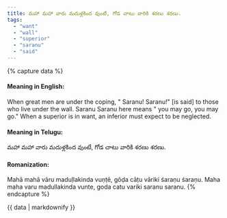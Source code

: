 ```yaml
---
title: మహా మహా వారు మదుళ్లకింద వుంటే, గోడ చాటు వారికి శరణు శరణు.
tags:
  - "want"
  - "wall"
  - "superior"
  - "saranu"
  - "said"
---
```


{% capture data %}
#### Meaning in English:
When great men are under the coping, " Saranu! Saranu!" [is said] to those who live under the wall.
Saranu Saranu here means " you may go, you may go."
When a superior is in want, an inferior must expect to be neglected.

#### Meaning in Telugu:
మహా మహా వారు మదుళ్లకింద వుంటే, గోడ చాటు వారికి శరణు శరణు.

#### Romanization:
Mahā mahā vāru maduḷlakinda vuṇṭē, gōḍa cāṭu vāriki śaraṇu śaraṇu.
Maha maha varu madullakinda vunte, goda catu variki saranu saranu.
{% endcapture %}

{{ data | markdownify }}

